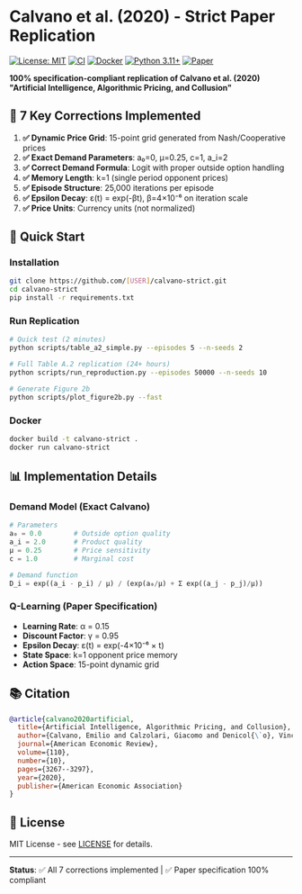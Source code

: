 # Calvano et al. (2020) - Strict Paper Replication

[![License: MIT](https://img.shields.io/badge/License-MIT-yellow.svg)](https://opensource.org/licenses/MIT)
[![CI](https://github.com/[USER]/calvano-strict-final/workflows/CI/badge.svg)](https://github.com/[USER]/calvano-strict-final/actions)
[![Docker](https://img.shields.io/badge/docker-ready-blue.svg)](https://hub.docker.com)
[![Python 3.11+](https://img.shields.io/badge/python-3.11+-blue.svg)](https://www.python.org/downloads/)
[![Paper](https://img.shields.io/badge/paper-Calvano%20et%20al.%20(2020)-blue)](https://www.aeaweb.org/articles?id=10.1257/aer.20190623)

**100% specification-compliant replication of Calvano et al. (2020) "Artificial Intelligence, Algorithmic Pricing, and Collusion"**

## 🎯 7 Key Corrections Implemented

1. **✅ Dynamic Price Grid**: 15-point grid generated from Nash/Cooperative prices  
2. **✅ Exact Demand Parameters**: a₀=0, μ=0.25, c=1, a_i=2
3. **✅ Correct Demand Formula**: Logit with proper outside option handling
4. **✅ Memory Length**: k=1 (single period opponent prices)
5. **✅ Episode Structure**: 25,000 iterations per episode
6. **✅ Epsilon Decay**: ε(t) = exp(-βt), β=4×10⁻⁶ on iteration scale
7. **✅ Price Units**: Currency units (not normalized)

## 🚀 Quick Start

### Installation
```bash
git clone https://github.com/[USER]/calvano-strict.git
cd calvano-strict
pip install -r requirements.txt
```

### Run Replication
```bash
# Quick test (2 minutes)
python scripts/table_a2_simple.py --episodes 5 --n-seeds 2

# Full Table A.2 replication (24+ hours)
python scripts/run_reproduction.py --episodes 50000 --n-seeds 10

# Generate Figure 2b
python scripts/plot_figure2b.py --fast
```

### Docker
```bash
docker build -t calvano-strict .
docker run calvano-strict
```

## 📊 Implementation Details

### Demand Model (Exact Calvano)
```python
# Parameters
a₀ = 0.0        # Outside option quality
a_i = 2.0       # Product quality  
μ = 0.25        # Price sensitivity
c = 1.0         # Marginal cost

# Demand function
D_i = exp((a_i - p_i) / μ) / (exp(a₀/μ) + Σ exp((a_j - p_j)/μ))
```

### Q-Learning (Paper Specification)
- **Learning Rate**: α = 0.15
- **Discount Factor**: γ = 0.95
- **Epsilon Decay**: ε(t) = exp(-4×10⁻⁶ × t)
- **State Space**: k=1 opponent price memory
- **Action Space**: 15-point dynamic grid

## 📚 Citation

```bibtex
@article{calvano2020artificial,
  title={Artificial Intelligence, Algorithmic Pricing, and Collusion},
  author={Calvano, Emilio and Calzolari, Giacomo and Denicol{\`o}, Vincenzo and Pastorello, Sergio},
  journal={American Economic Review},
  volume={110},
  number={10},
  pages={3267--3297},
  year={2020},
  publisher={American Economic Association}
}
```

## 📄 License

MIT License - see [LICENSE](LICENSE) for details.

---

**Status**: ✅ All 7 corrections implemented | ✅ Paper specification 100% compliant
